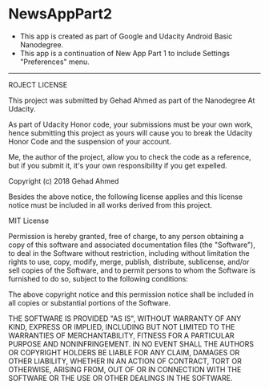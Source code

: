 # NewsAppPart2
- This app is created as part of Google and Udacity Android Basic Nanodegree.
- This app is a continuation of New App Part 1 to include Settings "Preferences" menu.
_______________
ROJECT LICENSE

This project was submitted by Gehad Ahmed as part of the Nanodegree At Udacity.

As part of Udacity Honor code, your submissions must be your own work, hence
submitting this project as yours will cause you to break the Udacity Honor Code and the suspension of your account.

Me, the author of the project, allow you to check the code as a reference, but if you submit it, it's your own responsibility if you get expelled.

Copyright (c) 2018 Gehad Ahmed

Besides the above notice, the following license applies and this license notice must be included in all works derived from this project.

MIT License

Permission is hereby granted, free of charge, to any person obtaining a copy
of this software and associated documentation files (the "Software"), to deal
in the Software without restriction, including without limitation the rights
to use, copy, modify, merge, publish, distribute, sublicense, and/or sell
copies of the Software, and to permit persons to whom the Software is
furnished to do so, subject to the following conditions:

The above copyright notice and this permission notice shall be included in all copies or substantial portions of the Software.

THE SOFTWARE IS PROVIDED "AS IS", WITHOUT WARRANTY OF ANY KIND, EXPRESS OR
IMPLIED, INCLUDING BUT NOT LIMITED TO THE WARRANTIES OF MERCHANTABILITY,
FITNESS FOR A PARTICULAR PURPOSE AND NONINFRINGEMENT. IN NO EVENT SHALL THE
AUTHORS OR COPYRIGHT HOLDERS BE LIABLE FOR ANY CLAIM, DAMAGES OR OTHER
LIABILITY, WHETHER IN AN ACTION OF CONTRACT, TORT OR OTHERWISE, ARISING FROM,
OUT OF OR IN CONNECTION WITH THE SOFTWARE OR THE USE OR OTHER DEALINGS IN THE
SOFTWARE.
